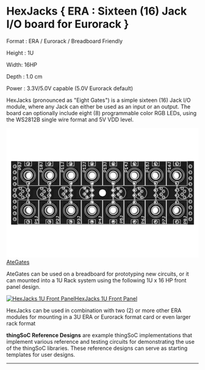 # HexJacks { ERA : Sixteen (16) Jack I/O board for Eurorack }

Format : ERA / Eurorack / Breadboard Friendly

Height : 1U 

Width: 16HP

Depth : 1.0 cm

Power : 3.3V/5.0V capable (5.0V Eurorack default)

HexJacks (pronounced as "Eight Gates") is a simple sixteen (16) Jack I/O module,
where any Jack can either be used as an input or an output.
The board can optionally include eight (8) programmable color RGB LEDs,
using the WS2812B single wire format and 5V VDD level.

[![thingSoC HexJacks](https://github.com/PatternAgents/HexJacks/blob/master/HexJacks/images/HexJacks_top.png?raw=true)AteGates](https://github.com/patternagents/HexJacks)

AteGates can be used on a breadboard for prototyping new circuits,
or it can mounted into a 1U Rack system using the following 1U x 16 HP front panel design.

[![HexJacks 1U Front Panel](https://github.com/PatternAgents/HexJacks/blob/master/AteGates/images/HexJacks_iso.png?raw=true)HexJacks 1U Front Panel](https://github.com/patternagents/HexJacks)

HexJacks can be used in combination with two (2) or more other ERA modules
for mounting in a 3U ERA or Eurorack format card or even larger rack format


**thingSoC Reference Designs** are example thingSoC implementations that implement
various reference and testing circuits for demonstrating the use of the thingSoC libraries.
These reference designs can serve as starting templates for user designs.

---------------------------------------

